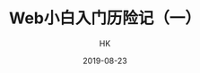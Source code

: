 ---
layout:     post
title:      "Web小白入门历险记（一）"
subtitle:   ""
date:       2019-08-23
author:     "HK"
header-img: "img/C++Eg.png"
tags:
    - Web
---